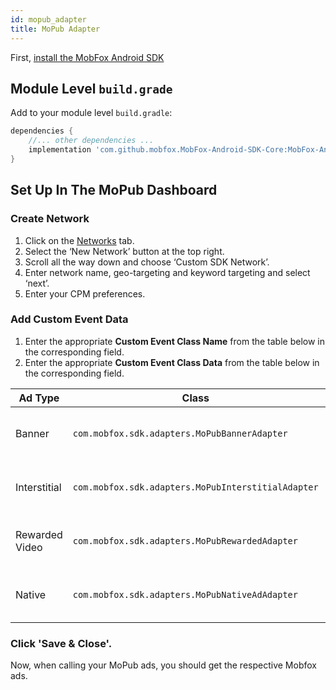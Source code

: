 ```yaml
---
id: mopub_adapter
title: MoPub Adapter
---
```


First, [install the MobFox Android SDK](getting_started.md)

## Module Level ```build.grade```

Add to your module level ```build.gradle```:
```groovy
dependencies {
    //... other dependencies ...
    implementation 'com.github.mobfox.MobFox-Android-SDK-Core:MobFox-Android-SDK-MoPub-Adapter:3.6.7@aar'
}
```

## Set Up In The MoPub Dashboard


### Create Network
1. Click on the [Networks](https://app.mopub.com/networks) tab.
1. Select the ‘New Network’ button at the top right.
1. Scroll all the way down and choose ‘Custom SDK Network’.
1. Enter network name, geo-targeting and keyword targeting and select ‘next’.
1. Enter your CPM preferences.

### Add Custom Event Data
1. Enter the appropriate **Custom Event Class Name** from the table below in the corresponding field.
1. Enter the appropriate **Custom Event Class Data** from the table below in the corresponding field.

| Ad Type        | Class  | Data  |
| ------------- |-------------| -----|
| Banner | ```com.mobfox.sdk.adapters.MoPubBannerAdapter``` | ```{"invh":"<your-mobfox-inventory-hash>"}```|
| Interstitial  | ```com.mobfox.sdk.adapters.MoPubInterstitialAdapter```  |```{"invh":"<your-mobfox-inventory-hash>"}```  |
| Rewarded Video  | ```com.mobfox.sdk.adapters.MoPubRewardedAdapter```  |```{"invh":"<your-mobfox-inventory-hash>"}```  |
| Native | ```com.mobfox.sdk.adapters.MoPubNativeAdAdapter``` | ```{"invh":"<your-mobfox-inventory-hash>"}```|


### Click 'Save & Close'.

Now, when calling your MoPub ads, you should get the respective Mobfox ads.





